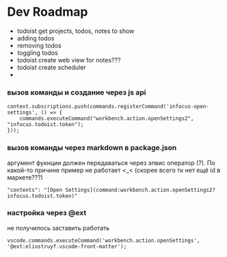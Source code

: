# Dev Roadmap
* todoist get projects, todos, notes to show
* adding todos
* removing todos
* toggling todos
* todoist create web view for notes??? 
* todoist create scheduler
* 

### вызов команды и создание через js api
```
context.subscriptions.push(commands.registerCommand('infocus-open-settings', () => {
 	commands.executeCommand("workbench.action.openSettings2", "infocus.todoist.token");
}));
```

### вызов команды через markdown в package.json
аргумент фукнции должен передаваться через элвис оператор (?). По какой-то причине пример не работает <_< (скорее всего тк нет ещё id в маркете???)
```
"contents": "[Open Settings](command:workbench.action.openSettings2?infocus.todoist.token)"
```

### настройка через @ext
не получилось заставить работать
```
vscode.commands.executeCommand('workbench.action.openSettings', '@ext:eliostruyf.vscode-front-matter');
```
